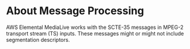# About Message Processing<a name="about-message-processing"></a>

AWS Elemental MediaLive works with the SCTE\-35 messages in MPEG\-2 transport stream \(TS\) inputs\. These messages might or might not include segmentation descriptors\. 